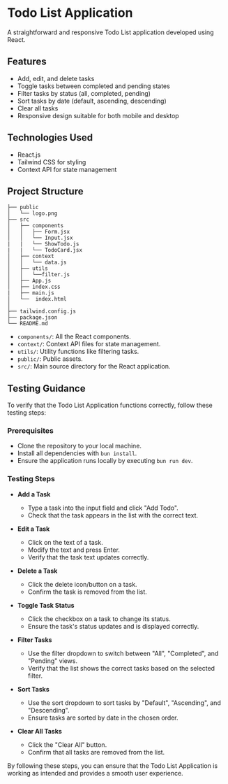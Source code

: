 # Todo List Application

A straightforward and responsive Todo List application developed using React.

## Features

- Add, edit, and delete tasks
- Toggle tasks between completed and pending states
- Filter tasks by status (all, completed, pending)
- Sort tasks by date (default, ascending, descending)
- Clear all tasks
- Responsive design suitable for both mobile and desktop

## Technologies Used

- React.js
- Tailwind CSS for styling
- Context API for state management

## Project Structure

```
├── public
│   └── logo.png
├── src
│   ├── components
│   │   ├── Form.jsx
│   │   └── Input.jsx
|   |   └── ShowTodo.js
|   |   └── TodoCard.jsx
│   ├── context
│   │   └── data.js
│   ├── utils
│   │   └──filter.js
│   ├── App.js
│   ├── index.css
|   ├── main.js
│   └──  index.html
│   
├── tailwind.config.js
├── package.json
└── README.md
```

- `components/`: All the React components.
- `context/`: Context API files for state management.
- `utils/`: Utility functions like filtering tasks.
- `public/`: Public assets.
- `src/`: Main source directory for the React application.

## Testing Guidance

To verify that the Todo List Application functions correctly, follow these testing steps:

### Prerequisites

- Clone the repository to your local machine.
- Install all dependencies with `bun install`.
- Ensure the application runs locally by executing `bun run dev`.

### Testing Steps

- **Add a Task**
  - Type a task into the input field and click "Add Todo".
  - Check that the task appears in the list with the correct text.

- **Edit a Task**
  - Click on the text of a task.
  - Modify the text and press Enter.
  - Verify that the task text updates correctly.

- **Delete a Task**
  - Click the delete icon/button on a task.
  - Confirm the task is removed from the list.

- **Toggle Task Status**
  - Click the checkbox on a task to change its status.
  - Ensure the task's status updates and is displayed correctly.

- **Filter Tasks**
  - Use the filter dropdown to switch between "All", "Completed", and "Pending" views.
  - Verify that the list shows the correct tasks based on the selected filter.

- **Sort Tasks**
  - Use the sort dropdown to sort tasks by "Default", "Ascending", and "Descending".
  - Ensure tasks are sorted by date in the chosen order.

- **Clear All Tasks**
  - Click the "Clear All" button.
  - Confirm that all tasks are removed from the list.

By following these steps, you can ensure that the Todo List Application is working as intended and provides a smooth user experience.
